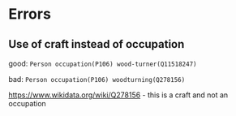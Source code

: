 # Errors

## Use of craft instead of occupation

good: `Person occupation(P106) wood-turner(Q11518247)`

bad: `Person occupation(P106) woodturning(Q278156)`

https://www.wikidata.org/wiki/Q278156 - this is a craft and not an occupation